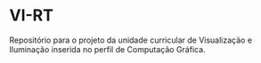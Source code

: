 # VI-RT
Repositório para o projeto da unidade curricular de Visualização e Iluminação inserida no perfil de Computação Gráfica.
